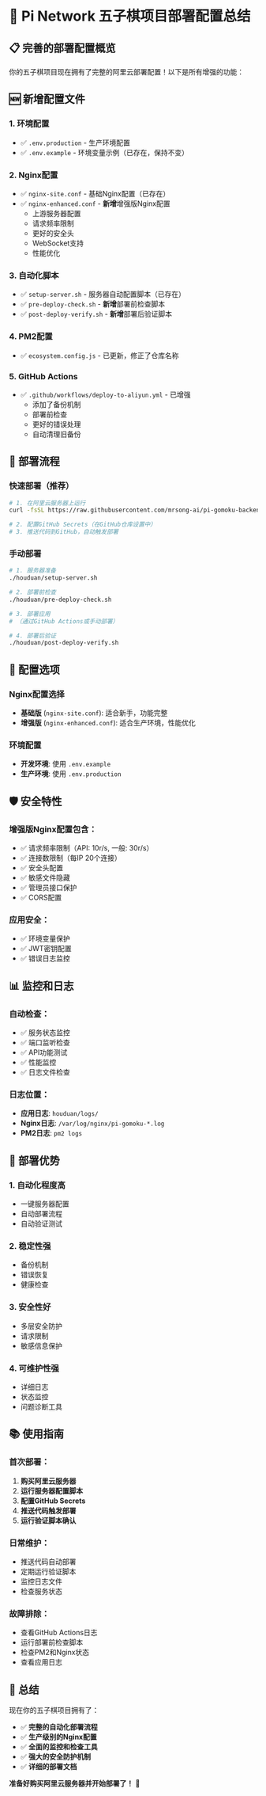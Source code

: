 # 🚀 Pi Network 五子棋项目部署配置总结

## 📋 完善的部署配置概览

你的五子棋项目现在拥有了完整的阿里云部署配置！以下是所有增强的功能：

## 🆕 新增配置文件

### 1. **环境配置**
- ✅ `.env.production` - 生产环境配置
- ✅ `.env.example` - 环境变量示例（已存在，保持不变）

### 2. **Nginx配置**
- ✅ `nginx-site.conf` - 基础Nginx配置（已存在）
- ✅ `nginx-enhanced.conf` - **新增**增强版Nginx配置
  - 上游服务器配置
  - 请求频率限制
  - 更好的安全头
  - WebSocket支持
  - 性能优化

### 3. **自动化脚本**
- ✅ `setup-server.sh` - 服务器自动配置脚本（已存在）
- ✅ `pre-deploy-check.sh` - **新增**部署前检查脚本
- ✅ `post-deploy-verify.sh` - **新增**部署后验证脚本

### 4. **PM2配置**
- ✅ `ecosystem.config.js` - 已更新，修正了仓库名称

### 5. **GitHub Actions**
- ✅ `.github/workflows/deploy-to-aliyun.yml` - 已增强
  - 添加了备份机制
  - 部署前检查
  - 更好的错误处理
  - 自动清理旧备份

## 🎯 部署流程

### 快速部署（推荐）
```bash
# 1. 在阿里云服务器上运行
curl -fsSL https://raw.githubusercontent.com/mrsong-ai/pi-gomoku-backend/main/houduan/setup-server.sh | bash

# 2. 配置GitHub Secrets（在GitHub仓库设置中）
# 3. 推送代码到GitHub，自动触发部署
```

### 手动部署
```bash
# 1. 服务器准备
./houduan/setup-server.sh

# 2. 部署前检查
./houduan/pre-deploy-check.sh

# 3. 部署应用
# （通过GitHub Actions或手动部署）

# 4. 部署后验证
./houduan/post-deploy-verify.sh
```

## 🔧 配置选项

### Nginx配置选择
- **基础版** (`nginx-site.conf`): 适合新手，功能完整
- **增强版** (`nginx-enhanced.conf`): 适合生产环境，性能优化

### 环境配置
- **开发环境**: 使用 `.env.example`
- **生产环境**: 使用 `.env.production`

## 🛡️ 安全特性

### 增强版Nginx配置包含：
- ✅ 请求频率限制（API: 10r/s, 一般: 30r/s）
- ✅ 连接数限制（每IP 20个连接）
- ✅ 安全头配置
- ✅ 敏感文件隐藏
- ✅ 管理员接口保护
- ✅ CORS配置

### 应用安全：
- ✅ 环境变量保护
- ✅ JWT密钥配置
- ✅ 错误日志监控

## 📊 监控和日志

### 自动检查：
- ✅ 服务状态监控
- ✅ 端口监听检查
- ✅ API功能测试
- ✅ 性能监控
- ✅ 日志文件检查

### 日志位置：
- **应用日志**: `houduan/logs/`
- **Nginx日志**: `/var/log/nginx/pi-gomoku-*.log`
- **PM2日志**: `pm2 logs`

## 🚀 部署优势

### 1. **自动化程度高**
- 一键服务器配置
- 自动部署流程
- 自动验证测试

### 2. **稳定性强**
- 备份机制
- 错误恢复
- 健康检查

### 3. **安全性好**
- 多层安全防护
- 请求限制
- 敏感信息保护

### 4. **可维护性强**
- 详细日志
- 状态监控
- 问题诊断工具

## 📚 使用指南

### 首次部署：
1. **购买阿里云服务器**
2. **运行服务器配置脚本**
3. **配置GitHub Secrets**
4. **推送代码触发部署**
5. **运行验证脚本确认**

### 日常维护：
- 推送代码自动部署
- 定期运行验证脚本
- 监控日志文件
- 检查服务状态

### 故障排除：
- 查看GitHub Actions日志
- 运行部署前检查脚本
- 检查PM2和Nginx状态
- 查看应用日志

## 🎉 总结

现在你的五子棋项目拥有了：
- ✅ **完整的自动化部署流程**
- ✅ **生产级别的Nginx配置**
- ✅ **全面的监控和检查工具**
- ✅ **强大的安全防护机制**
- ✅ **详细的部署文档**

**准备好购买阿里云服务器并开始部署了！** 🚀
